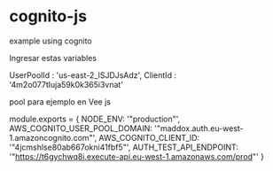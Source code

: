 # cognito-js
example using cognito


Ingresar estas variables

UserPoolId : 'us-east-2_lSJDJsAdz',
ClientId : '4m2o077tluja59k0k365i3vnat'


pool para ejemplo en Vee js

module.exports =  {
  NODE_ENV: '"production"',
  AWS_COGNITO_USER_POOL_DOMAIN: '"maddox.auth.eu-west-1.amazoncognito.com"',
  AWS_COGNITO_CLIENT_ID: '"4jcmshlse80ab667okni41fbf5"',
  AUTH_TEST_API_ENDPOINT: '"https://t6gychwq8i.execute-api.eu-west-1.amazonaws.com/prod"'
}
